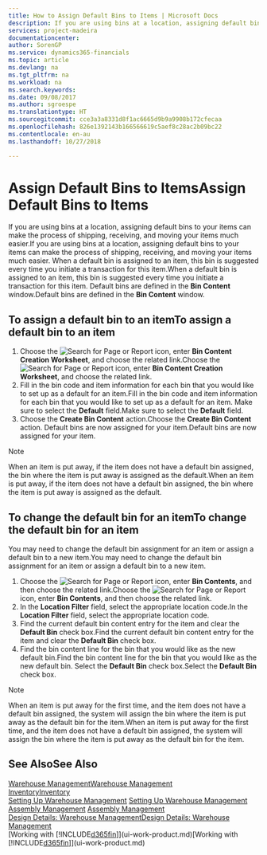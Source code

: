 ```yaml
---
title: How to Assign Default Bins to Items | Microsoft Docs
description: If you are using bins at a location, assigning default bins to your items can make the process of shipping, receiving, and moving your items much easier. When a default bin is assigned to an item, this bin is suggested every time you initiate a transaction for this item.
services: project-madeira
documentationcenter: 
author: SorenGP
ms.service: dynamics365-financials
ms.topic: article
ms.devlang: na
ms.tgt_pltfrm: na
ms.workload: na
ms.search.keywords: 
ms.date: 09/08/2017
ms.author: sgroespe
ms.translationtype: HT
ms.sourcegitcommit: cce3a3a8331d8f1ac6665d9b9a9908b172cfecaa
ms.openlocfilehash: 826e1392143b166566619c5aef8c28ac2b09bc22
ms.contentlocale: en-au
ms.lasthandoff: 10/27/2018

---
```

# <a name="assign-default-bins-to-items"></a><span data-ttu-id="8f732-104">Assign Default Bins to Items</span><span class="sxs-lookup"><span data-stu-id="8f732-104">Assign Default Bins to Items</span></span>
<span data-ttu-id="8f732-105">If you are using bins at a location, assigning default bins to your items can make the process of shipping, receiving, and moving your items much easier.</span><span class="sxs-lookup"><span data-stu-id="8f732-105">If you are using bins at a location, assigning default bins to your items can make the process of shipping, receiving, and moving your items much easier.</span></span> <span data-ttu-id="8f732-106">When a default bin is assigned to an item, this bin is suggested every time you initiate a transaction for this item.</span><span class="sxs-lookup"><span data-stu-id="8f732-106">When a default bin is assigned to an item, this bin is suggested every time you initiate a transaction for this item.</span></span> <span data-ttu-id="8f732-107">Default bins are defined in the **Bin Content** window.</span><span class="sxs-lookup"><span data-stu-id="8f732-107">Default bins are defined in the **Bin Content** window.</span></span>  

## <a name="to-assign-a-default-bin-to-an-item"></a><span data-ttu-id="8f732-108">To assign a default bin to an item</span><span class="sxs-lookup"><span data-stu-id="8f732-108">To assign a default bin to an item</span></span>
1.  <span data-ttu-id="8f732-109">Choose the ![Search for Page or Report](media/ui-search/search_small.png "Search for Page or Report icon") icon, enter **Bin Content Creation Worksheet**, and choose the related link.</span><span class="sxs-lookup"><span data-stu-id="8f732-109">Choose the ![Search for Page or Report](media/ui-search/search_small.png "Search for Page or Report icon") icon, enter **Bin Content Creation Worksheet**, and choose the related link.</span></span>  
2.  <span data-ttu-id="8f732-110">Fill in the bin code and item information for each bin that you would like to set up as a default for an item.</span><span class="sxs-lookup"><span data-stu-id="8f732-110">Fill in the bin code and item information for each bin that you would like to set up as a default for an item.</span></span> <span data-ttu-id="8f732-111">Make sure to select the **Default** field.</span><span class="sxs-lookup"><span data-stu-id="8f732-111">Make sure to select the **Default** field.</span></span>  
3.  <span data-ttu-id="8f732-112">Choose the **Create Bin Content** action.</span><span class="sxs-lookup"><span data-stu-id="8f732-112">Choose the **Create Bin Content** action.</span></span> <span data-ttu-id="8f732-113">Default bins are now assigned for your item.</span><span class="sxs-lookup"><span data-stu-id="8f732-113">Default bins are now assigned for your item.</span></span>  

> [!NOTE]  
>  <span data-ttu-id="8f732-114">When an item is put away, if the item does not have a default bin assigned, the bin where the item is put away is assigned as the default.</span><span class="sxs-lookup"><span data-stu-id="8f732-114">When an item is put away, if the item does not have a default bin assigned, the bin where the item is put away is assigned as the default.</span></span>  

## <a name="to-change-the-default-bin-for-an-item"></a><span data-ttu-id="8f732-115">To change the default bin for an item</span><span class="sxs-lookup"><span data-stu-id="8f732-115">To change the default bin for an item</span></span>  
<span data-ttu-id="8f732-116">You may need to change the default bin assignment for an item or assign a default bin to a new item.</span><span class="sxs-lookup"><span data-stu-id="8f732-116">You may need to change the default bin assignment for an item or assign a default bin to a new item.</span></span>    
1.  <span data-ttu-id="8f732-117">Choose the ![Search for Page or Report](media/ui-search/search_small.png "Search for Page or Report icon") icon, enter **Bin Contents**, and then choose the related link.</span><span class="sxs-lookup"><span data-stu-id="8f732-117">Choose the ![Search for Page or Report](media/ui-search/search_small.png "Search for Page or Report icon") icon, enter **Bin Contents**, and then choose the related link.</span></span>  
2.  <span data-ttu-id="8f732-118">In the **Location Filter** field, select the appropriate location code.</span><span class="sxs-lookup"><span data-stu-id="8f732-118">In the **Location Filter** field, select the appropriate location code.</span></span>  
3.  <span data-ttu-id="8f732-119">Find the current default bin content entry for the item and clear the **Default Bin** check box.</span><span class="sxs-lookup"><span data-stu-id="8f732-119">Find the current default bin content entry for the item and clear the **Default Bin** check box.</span></span>  
4.  <span data-ttu-id="8f732-120">Find the bin content line for the bin that you would like as the new default bin.</span><span class="sxs-lookup"><span data-stu-id="8f732-120">Find the bin content line for the bin that you would like as the new default bin.</span></span> <span data-ttu-id="8f732-121">Select the **Default Bin** check box.</span><span class="sxs-lookup"><span data-stu-id="8f732-121">Select the **Default Bin** check box.</span></span>  

> [!NOTE]  
>  <span data-ttu-id="8f732-122">When an item is put away for the first time, and the item does not have a default bin assigned, the system will assign the bin where the item is put away as the default bin for the item.</span><span class="sxs-lookup"><span data-stu-id="8f732-122">When an item is put away for the first time, and the item does not have a default bin assigned, the system will assign the bin where the item is put away as the default bin for the item.</span></span>  

## <a name="see-also"></a><span data-ttu-id="8f732-123">See Also</span><span class="sxs-lookup"><span data-stu-id="8f732-123">See Also</span></span>  
[<span data-ttu-id="8f732-124">Warehouse Management</span><span class="sxs-lookup"><span data-stu-id="8f732-124">Warehouse Management</span></span>](warehouse-manage-warehouse.md)  
[<span data-ttu-id="8f732-125">Inventory</span><span class="sxs-lookup"><span data-stu-id="8f732-125">Inventory</span></span>](inventory-manage-inventory.md)  
<span data-ttu-id="8f732-126">[Setting Up Warehouse Management](warehouse-setup-warehouse.md)   </span><span class="sxs-lookup"><span data-stu-id="8f732-126">[Setting Up Warehouse Management](warehouse-setup-warehouse.md)   </span></span>  
<span data-ttu-id="8f732-127">[Assembly Management](assembly-assemble-items.md)  </span><span class="sxs-lookup"><span data-stu-id="8f732-127">[Assembly Management](assembly-assemble-items.md)  </span></span>  
[<span data-ttu-id="8f732-128">Design Details: Warehouse Management</span><span class="sxs-lookup"><span data-stu-id="8f732-128">Design Details: Warehouse Management</span></span>](design-details-warehouse-management.md)  
<span data-ttu-id="8f732-129">[Working with [!INCLUDE[d365fin](includes/d365fin_md.md)]](ui-work-product.md)</span><span class="sxs-lookup"><span data-stu-id="8f732-129">[Working with [!INCLUDE[d365fin](includes/d365fin_md.md)]](ui-work-product.md)</span></span>

